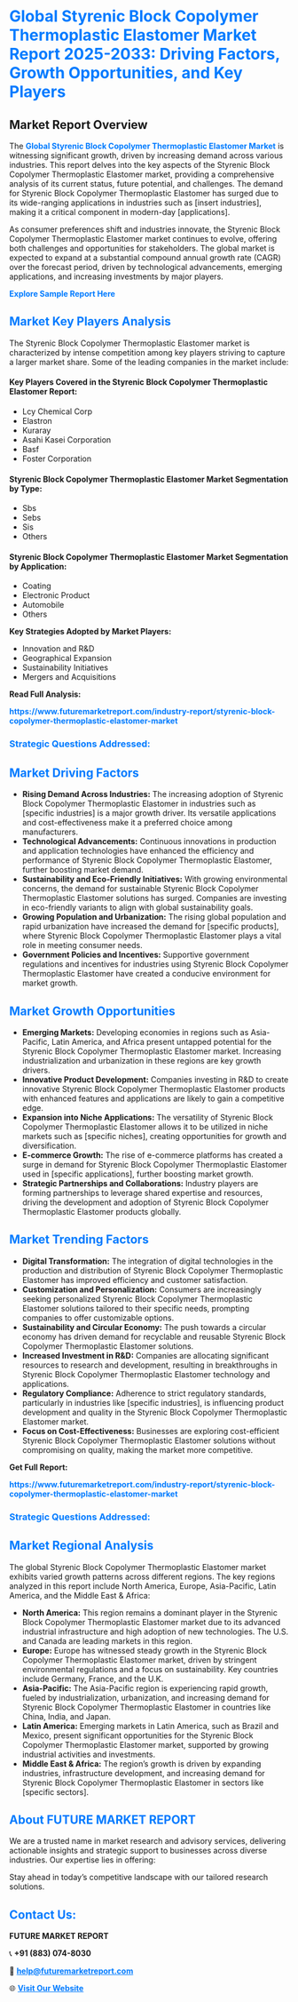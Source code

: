<h1 style="color: #007BFF;">Global Styrenic Block Copolymer Thermoplastic Elastomer Market Report 2025-2033: Driving Factors, Growth Opportunities, and Key Players</h1>

<section id="overview">
<h2>Market Report Overview</h2>
<p>The <a href="https://www.futuremarketreport.com/industry-report/styrenic-block-copolymer-thermoplastic-elastomer-market" style="color: #007BFF; text-decoration: none;"><strong>Global Styrenic Block Copolymer Thermoplastic Elastomer Market</strong></a> is witnessing significant growth, driven by increasing demand across various industries. This report delves into the key aspects of the Styrenic Block Copolymer Thermoplastic Elastomer market, providing a comprehensive analysis of its current status, future potential, and challenges. The demand for Styrenic Block Copolymer Thermoplastic Elastomer has surged due to its wide-ranging applications in industries such as [insert industries], making it a critical component in modern-day [applications].</p>
<p>As consumer preferences shift and industries innovate, the Styrenic Block Copolymer Thermoplastic Elastomer market continues to evolve, offering both challenges and opportunities for stakeholders. The global market is expected to expand at a substantial compound annual growth rate (CAGR) over the forecast period, driven by technological advancements, emerging applications, and increasing investments by major players.</p>
</section>

<section id="overview">
<p><a href="https://www.futuremarketreport.com/request-sample/reportId=29982" style="color: #007BFF; text-decoration: none;"><strong>Explore Sample Report Here</strong></a></p>
</section>

<section id="key-players">
<h2 style="color: #007BFF;">Market Key Players Analysis</h2>
<p>The Styrenic Block Copolymer Thermoplastic Elastomer market is characterized by intense competition among key players striving to capture a larger market share. Some of the leading companies in the market include:</p>
<h4>Key Players Covered in the Styrenic Block Copolymer Thermoplastic Elastomer Report:</h4>
<ul><li>Lcy Chemical Corp</li><li>Elastron</li><li>Kuraray</li><li>Asahi Kasei Corporation</li><li>Basf</li><li>Foster Corporation</li></ul>
<h4>Styrenic Block Copolymer Thermoplastic Elastomer Market Segmentation by Type:</h4>
<ul><li>Sbs</li><li>Sebs</li><li>Sis</li><li>Others</li></ul>

<h4>Styrenic Block Copolymer Thermoplastic Elastomer Market Segmentation by Application:</h4>
<ul><li>Coating</li><li>Electronic Product</li><li>Automobile</li><li>Others</li></ul>
<p><strong>Key Strategies Adopted by Market Players:</strong></p>
<ul>
<li>Innovation and R&D</li>
<li>Geographical Expansion</li>
<li>Sustainability Initiatives</li>
<li>Mergers and Acquisitions</li>
</ul>
</section>

<section>
<p><strong>Read Full Analysis: </strong></p><a href="https://www.futuremarketreport.com/industry-report/styrenic-block-copolymer-thermoplastic-elastomer-market" style="color: #007BFF; text-decoration: none;"><strong>https://www.futuremarketreport.com/industry-report/styrenic-block-copolymer-thermoplastic-elastomer-market</strong></a>
<h3 style="color: #007BFF;">Strategic Questions Addressed:</h3>
</section>

<section id="driving-factors">
<h2 style="color: #007BFF;">Market Driving Factors</h2>
<ul>
<li><strong>Rising Demand Across Industries:</strong> The increasing adoption of Styrenic Block Copolymer Thermoplastic Elastomer in industries such as [specific industries] is a major growth driver. Its versatile applications and cost-effectiveness make it a preferred choice among manufacturers.</li>
<li><strong>Technological Advancements:</strong> Continuous innovations in production and application technologies have enhanced the efficiency and performance of Styrenic Block Copolymer Thermoplastic Elastomer, further boosting market demand.</li>
<li><strong>Sustainability and Eco-Friendly Initiatives:</strong> With growing environmental concerns, the demand for sustainable Styrenic Block Copolymer Thermoplastic Elastomer solutions has surged. Companies are investing in eco-friendly variants to align with global sustainability goals.</li>
<li><strong>Growing Population and Urbanization:</strong> The rising global population and rapid urbanization have increased the demand for [specific products], where Styrenic Block Copolymer Thermoplastic Elastomer plays a vital role in meeting consumer needs.</li>
<li><strong>Government Policies and Incentives:</strong> Supportive government regulations and incentives for industries using Styrenic Block Copolymer Thermoplastic Elastomer have created a conducive environment for market growth.</li>
</ul>
</section>

<section id="growth-opportunities">
<h2 style="color: #007BFF;">Market Growth Opportunities</h2>
<ul>
<li><strong>Emerging Markets:</strong> Developing economies in regions such as Asia-Pacific, Latin America, and Africa present untapped potential for the Styrenic Block Copolymer Thermoplastic Elastomer market. Increasing industrialization and urbanization in these regions are key growth drivers.</li>
<li><strong>Innovative Product Development:</strong> Companies investing in R&D to create innovative Styrenic Block Copolymer Thermoplastic Elastomer products with enhanced features and applications are likely to gain a competitive edge.</li>
<li><strong>Expansion into Niche Applications:</strong> The versatility of Styrenic Block Copolymer Thermoplastic Elastomer allows it to be utilized in niche markets such as [specific niches], creating opportunities for growth and diversification.</li>
<li><strong>E-commerce Growth:</strong> The rise of e-commerce platforms has created a surge in demand for Styrenic Block Copolymer Thermoplastic Elastomer used in [specific applications], further boosting market growth.</li>
<li><strong>Strategic Partnerships and Collaborations:</strong> Industry players are forming partnerships to leverage shared expertise and resources, driving the development and adoption of Styrenic Block Copolymer Thermoplastic Elastomer products globally.</li>
</ul>
</section>

<section id="trending-factors">
<h2 style="color: #007BFF;">Market Trending Factors</h2>
<ul>
<li><strong>Digital Transformation:</strong> The integration of digital technologies in the production and distribution of Styrenic Block Copolymer Thermoplastic Elastomer has improved efficiency and customer satisfaction.</li>
<li><strong>Customization and Personalization:</strong> Consumers are increasingly seeking personalized Styrenic Block Copolymer Thermoplastic Elastomer solutions tailored to their specific needs, prompting companies to offer customizable options.</li>
<li><strong>Sustainability and Circular Economy:</strong> The push towards a circular economy has driven demand for recyclable and reusable Styrenic Block Copolymer Thermoplastic Elastomer solutions.</li>
<li><strong>Increased Investment in R&D:</strong> Companies are allocating significant resources to research and development, resulting in breakthroughs in Styrenic Block Copolymer Thermoplastic Elastomer technology and applications.</li>
<li><strong>Regulatory Compliance:</strong> Adherence to strict regulatory standards, particularly in industries like [specific industries], is influencing product development and quality in the Styrenic Block Copolymer Thermoplastic Elastomer market.</li>
<li><strong>Focus on Cost-Effectiveness:</strong> Businesses are exploring cost-efficient Styrenic Block Copolymer Thermoplastic Elastomer solutions without compromising on quality, making the market more competitive.</li>
</ul>
</section>

<section>
<p><strong>Get Full Report: </strong></p><a href="https://www.futuremarketreport.com/industry-report/styrenic-block-copolymer-thermoplastic-elastomer-market" style="color: #007BFF; text-decoration: none;"><strong>https://www.futuremarketreport.com/industry-report/styrenic-block-copolymer-thermoplastic-elastomer-market</strong></a>
<h3 style="color: #007BFF;">Strategic Questions Addressed:</h3>
</section>


<section id="regional-analysis">
<h2 style="color: #007BFF;">Market Regional Analysis</h2>
<p>The global Styrenic Block Copolymer Thermoplastic Elastomer market exhibits varied growth patterns across different regions. The key regions analyzed in this report include North America, Europe, Asia-Pacific, Latin America, and the Middle East & Africa:</p>
<ul>
<li><strong>North America:</strong> This region remains a dominant player in the Styrenic Block Copolymer Thermoplastic Elastomer market due to its advanced industrial infrastructure and high adoption of new technologies. The U.S. and Canada are leading markets in this region.</li>
<li><strong>Europe:</strong> Europe has witnessed steady growth in the Styrenic Block Copolymer Thermoplastic Elastomer market, driven by stringent environmental regulations and a focus on sustainability. Key countries include Germany, France, and the U.K.</li>
<li><strong>Asia-Pacific:</strong> The Asia-Pacific region is experiencing rapid growth, fueled by industrialization, urbanization, and increasing demand for Styrenic Block Copolymer Thermoplastic Elastomer in countries like China, India, and Japan.</li>
<li><strong>Latin America:</strong> Emerging markets in Latin America, such as Brazil and Mexico, present significant opportunities for the Styrenic Block Copolymer Thermoplastic Elastomer market, supported by growing industrial activities and investments.</li>
<li><strong>Middle East & Africa:</strong> The region’s growth is driven by expanding industries, infrastructure development, and increasing demand for Styrenic Block Copolymer Thermoplastic Elastomer in sectors like [specific sectors].</li>
</ul>
</section>

<footer>
<h2 style="color: #007BFF;">About FUTURE MARKET REPORT</h2>
<p>We are a trusted name in market research and advisory services, delivering actionable insights and strategic support to businesses across diverse industries. Our expertise lies in offering:</p>

<p>Stay ahead in today’s competitive landscape with our tailored research solutions.</p>

<h2 style="color: #007BFF;">Contact Us:</h2>
<p><strong>FUTURE MARKET REPORT</strong></p>
<p>📞 <strong>+91 (883) 074-8030</strong></p>
<p>📧 <strong><a href="mailto:help@futuremarketreport.com" style="color: #007BFF;">help@futuremarketreport.com</a></strong></p>
<p>🌐 <strong><a href="https://www.futuremarketreport.com/" style="color: #007BFF;">Visit Our Website</a></strong></p>
</footer>
